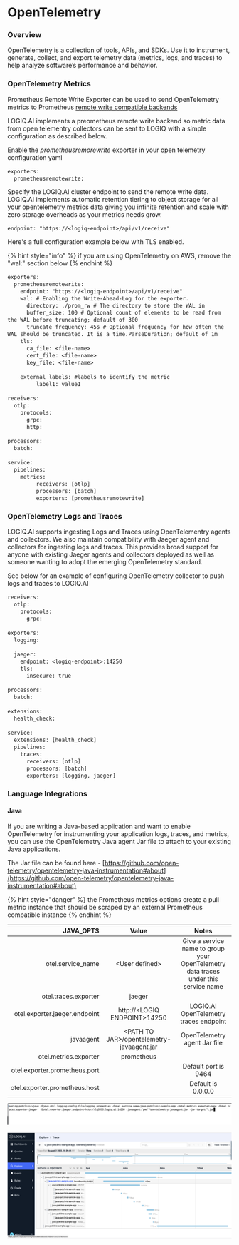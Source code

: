 # OpenTelemetry

### Overview

OpenTelemetry is a collection of tools, APIs, and SDKs. Use it to instrument, generate, collect, and export telemetry data (metrics, logs, and traces) to help analyze software’s performance and behavior.

### OpenTelemetry Metrics

Prometheus Remote Write Exporter can be used to send OpenTelemetry metrics to Prometheus [remote write compatible backends](https://prometheus.io/docs/operating/integrations/)

LOGIQ.AI implements a preometheus remote write backend so metric data from open telementry collectors can be sent to LOGIQ with a simple configuration as described below.

Enable the _prometheusremorewrite_ exporter in your open telemetry configuration yaml

```
exporters:
  prometheusremotewrite:
```

Specify the LOGIQ.AI cluster endpoint to send the remote write data. LOGIQ.AI implements automatic retention tiering to object storage for all your opentelemetry metrics data giving you infinite retention and scale with zero storage overheads as your metrics needs grow.

```
endpoint: "https://<logiq-endpoint>/api/v1/receive"
```

Here's a full configuration example below with TLS enabled.

{% hint style="info" %}
if you are using OpenTelemetry on AWS, remove the "wal:" section below
{% endhint %}

```
exporters:
  prometheusremotewrite:
    endpoint: "https://<logiq-endpoint>/api/v1/receive"
    wal: # Enabling the Write-Ahead-Log for the exporter.
      directory: ./prom_rw # The directory to store the WAL in
      buffer_size: 100 # Optional count of elements to be read from the WAL before truncating; default of 300
      truncate_frequency: 45s # Optional frequency for how often the WAL should be truncated. It is a time.ParseDuration; default of 1m
    tls: 
      ca_file: <file-name>
      cert_file: <file-name>
      key_file: <file-name>

    external_labels: #labels to identify the metric
         label1: value1

receivers:
  otlp:
    protocols:
      grpc:
      http:

processors:
  batch:

service:
  pipelines:
    metrics:
         receivers: [otlp]
         processors: [batch]
         exporters: [prometheusremotewrite]
```

### OpenTelemetry Logs and Traces

LOGIQ.AI supports ingesting Logs and Traces using OpenTelementry agents and collectors. We also maintain compatibility with Jaeger agent and collectors for ingesting logs and traces. This provides broad support for anyone with existing Jaeger agents and collectors deployed as well as someone wanting to adopt the emerging OpenTelemetry standard.

See below for an example of configuring OpenTelemetry collector to push logs and traces to LOGIQ.AI

```
receivers:
  otlp:
    protocols:
      grpc:

exporters:
  logging:

  jaeger:
    endpoint: <logiq-endpoint>:14250
    tls:
      insecure: true

processors:
  batch:

extensions:
  health_check:

service:
  extensions: [health_check]
  pipelines:
    traces:
      receivers: [otlp]
      processors: [batch]
      exporters: [logging, jaeger]
```

### Language Integrations

#### Java

If you are writing a Java-based application and want to enable OpenTelemetry for instrumenting your application logs, traces, and metrics, you can use the OpenTelemetry Java agent Jar file to attach to your existing Java applications.

The Jar file can be found here - [https://github.com/open-telemetry/opentelemetry-java-instrumentation#about](https://github.com/open-telemetry/opentelemetry-java-instrumentation#about)

{% hint style="danger" %}
the Prometheus metrics options create a pull metric instance that should be scraped by an external Prometheus compatible instance
{% endhint %}

|                    JAVA\_OPTS |                    Value                   |                                        Notes                                        |
| ----------------------------: | :----------------------------------------: | :---------------------------------------------------------------------------------: |
|            otel.service\_name |               \<User defined>              | Give a service name to group your OpenTelemetry data traces under this service name |
|          otel.traces.exporter |                   jaeger                   |                                                                                     |
| otel.exporter.jaeger.endpoint |        http://\<LOGIQ ENDPOINT>14250       |                        LOGIQ.AI OpenTelemetry traces endpoint                       |
|                     javaagent | \<PATH TO JAR>/opentelemetry-javaagent.jar |                             OpenTelemetry agent Jar file                            |
|         otel.metrics.exporter |                 prometheus                 |                                                                                     |
| otel.exporter.prometheus.port |                                            |                                 Default port is 9464                                |
| otel.exporter.prometheus.host |                                            |                                  Default is 0.0.0.0                                 |

![Launching a java application with OpenTelemetry Agent Jar](<../.gitbook/assets/Screen Shot 2022-08-02 at 7.22.01 PM.png>)

![](<../.gitbook/assets/Screen Shot 2022-08-02 at 6.29.42 PM.png>)
